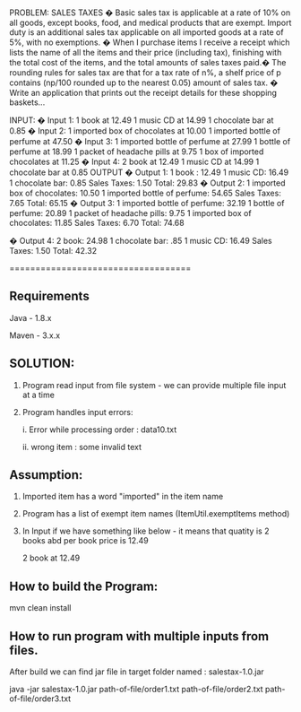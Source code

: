 PROBLEM: SALES TAXES
�
Basic sales tax is applicable at a rate of 10% on all goods, except books, food, and medical products that are exempt. Import duty is an additional sales tax applicable on all imported goods at a rate of 5%, with no exemptions.
�
When I purchase items I receive a receipt which lists the name of all the items and their price (including tax), finishing with the total cost of the items, and the total amounts of sales taxes paid.� The rounding rules for sales tax are that for a tax rate of n%, a shelf price of p contains (np/100 rounded up to the nearest 0.05) amount of sales tax.
�
Write an application that prints out the receipt details for these shopping baskets...

INPUT:
�
Input 1:
1 book at 12.49
1 music CD at 14.99
1 chocolate bar at 0.85
�
Input 2:
1 imported box of chocolates at 10.00
1 imported bottle of perfume at 47.50
�
Input 3:
1 imported bottle of perfume at 27.99
1 bottle of perfume at 18.99
1 packet of headache pills at 9.75
1 box of imported chocolates at 11.25
�
Input 4:
2 book at 12.49
1 music CD at 14.99
1 chocolate bar at 0.85
OUTPUT
�
Output 1:
1 book : 12.49
1 music CD: 16.49
1 chocolate bar: 0.85
Sales Taxes: 1.50
Total: 29.83
�
Output 2:
1 imported box of chocolates: 10.50
1 imported bottle of perfume: 54.65
Sales Taxes: 7.65
Total: 65.15
�
Output 3:
1 imported bottle of perfume: 32.19
1 bottle of perfume: 20.89
1 packet of headache pills: 9.75
1 imported box of chocolates: 11.85
Sales Taxes: 6.70
Total: 74.68

�
Output 4:
2 book: 24.98
1 chocolate bar: .85
1 music CD: 16.49
Sales Taxes: 1.50
Total: 42.32

===================================


## Requirements

Java - 1.8.x

Maven - 3.x.x


## SOLUTION:

1) Program read input from file system - we can provide multiple file input at a time

4) Program handles input errors:

	i. Error while processing order : data10.txt

	ii. wrong item : some invalid text


## Assumption:

1) Imported item has a word "imported" in the item name

2) Program has a list of exempt item names (ItemUtil.exemptItems method)

3) In Input if we have something like below - it means that quatity is 2 books abd per book price is 12.49

	2 book at 12.49


## How to build the Program:

mvn clean install

## How to run program with multiple inputs from files.

After build we can find jar file in target folder named : salestax-1.0.jar

java -jar salestax-1.0.jar path-of-file/order1.txt path-of-file/order2.txt path-of-file/order3.txt
